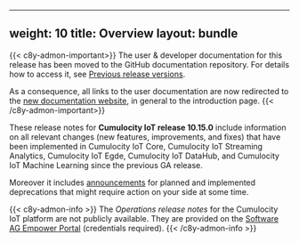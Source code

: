 
---
weight: 10
title: Overview
layout: bundle
---

{{< c8y-admon-important>}}
The user & developer documentation for this release has been moved to the GitHub documentation repository. For details how to access it, see [Previous release versions](https://cumulocity.com/docs/previous-versions/documentation-repository/).

As a consequence, all links to the user documentation are now redirected to the [new documentation website](https://cumulocity.com/docs), in general to the introduction page.
{{< /c8y-admon-important>}}

These release notes for **Cumulocity IoT release 10.15.0** include information on all relevant changes (new features, improvements, and fixes) that have been implemented in Cumulocity IoT Core, Cumulocity IoT Streaming Analytics, Cumulocity IoT Egde, Cumulocity IoT DataHub, and Cumulocity IoT Machine Learning since the previous GA release.

Moreover it includes [announcements](/release-10-15-0/announcements-10-15-0/) for planned and implemented deprecations that might require action on your side at some time.

{{< c8y-admon-info >}}
The *Operations release notes* for the Cumulocity IoT platform are not publicly available. They are provided on the [Software AG Empower Portal](https://documentation.softwareag.com/) (credentials required).
{{< /c8y-admon-info >}}
